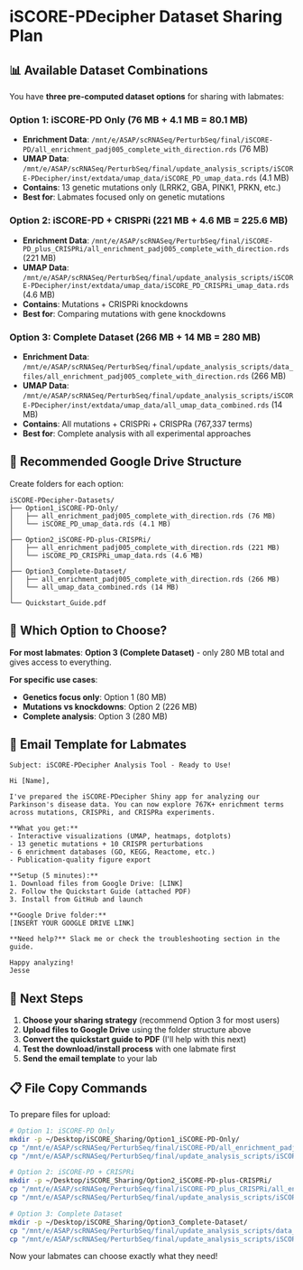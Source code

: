 # iSCORE-PDecipher Dataset Sharing Plan

## 📊 Available Dataset Combinations

You have **three pre-computed dataset options** for sharing with labmates:

### Option 1: iSCORE-PD Only (76 MB + 4.1 MB = 80.1 MB)
- **Enrichment Data**: `/mnt/e/ASAP/scRNASeq/PerturbSeq/final/iSCORE-PD/all_enrichment_padj005_complete_with_direction.rds` (76 MB)
- **UMAP Data**: `/mnt/e/ASAP/scRNASeq/PerturbSeq/final/update_analysis_scripts/iSCORE-PDecipher/inst/extdata/umap_data/iSCORE_PD_umap_data.rds` (4.1 MB)
- **Contains**: 13 genetic mutations only (LRRK2, GBA, PINK1, PRKN, etc.)
- **Best for**: Labmates focused only on genetic mutations

### Option 2: iSCORE-PD + CRISPRi (221 MB + 4.6 MB = 225.6 MB)
- **Enrichment Data**: `/mnt/e/ASAP/scRNASeq/PerturbSeq/final/iSCORE-PD_plus_CRISPRi/all_enrichment_padj005_complete_with_direction.rds` (221 MB)
- **UMAP Data**: `/mnt/e/ASAP/scRNASeq/PerturbSeq/final/update_analysis_scripts/iSCORE-PDecipher/inst/extdata/umap_data/iSCORE_PD_CRISPRi_umap_data.rds` (4.6 MB)
- **Contains**: Mutations + CRISPRi knockdowns
- **Best for**: Comparing mutations with gene knockdowns

### Option 3: Complete Dataset (266 MB + 14 MB = 280 MB)
- **Enrichment Data**: `/mnt/e/ASAP/scRNASeq/PerturbSeq/final/update_analysis_scripts/data_files/all_enrichment_padj005_complete_with_direction.rds` (266 MB)
- **UMAP Data**: `/mnt/e/ASAP/scRNASeq/PerturbSeq/final/update_analysis_scripts/iSCORE-PDecipher/inst/extdata/umap_data/all_umap_data_combined.rds` (14 MB)
- **Contains**: All mutations + CRISPRi + CRISPRa (767,337 terms)
- **Best for**: Complete analysis with all experimental approaches

## 📁 Recommended Google Drive Structure

Create folders for each option:

```
iSCORE-PDecipher-Datasets/
├── Option1_iSCORE-PD-Only/
│   ├── all_enrichment_padj005_complete_with_direction.rds (76 MB)
│   └── iSCORE_PD_umap_data.rds (4.1 MB)
│   
├── Option2_iSCORE-PD-plus-CRISPRi/
│   ├── all_enrichment_padj005_complete_with_direction.rds (221 MB)
│   └── iSCORE_PD_CRISPRi_umap_data.rds (4.6 MB)
│   
├── Option3_Complete-Dataset/
│   ├── all_enrichment_padj005_complete_with_direction.rds (266 MB)
│   └── all_umap_data_combined.rds (14 MB)
│   
└── Quickstart_Guide.pdf
```

## 🎯 Which Option to Choose?

**For most labmates**: **Option 3 (Complete Dataset)** - only 280 MB total and gives access to everything.

**For specific use cases**:
- **Genetics focus only**: Option 1 (80 MB)
- **Mutations vs knockdowns**: Option 2 (226 MB)
- **Complete analysis**: Option 3 (280 MB)

## 📧 Email Template for Labmates

```
Subject: iSCORE-PDecipher Analysis Tool - Ready to Use!

Hi [Name],

I've prepared the iSCORE-PDecipher Shiny app for analyzing our Parkinson's disease data. You can now explore 767K+ enrichment terms across mutations, CRISPRi, and CRISPRa experiments.

**What you get:**
- Interactive visualizations (UMAP, heatmaps, dotplots)
- 13 genetic mutations + 10 CRISPR perturbations
- 6 enrichment databases (GO, KEGG, Reactome, etc.)
- Publication-quality figure export

**Setup (5 minutes):**
1. Download files from Google Drive: [LINK]
2. Follow the Quickstart Guide (attached PDF)
3. Install from GitHub and launch

**Google Drive folder:**
[INSERT YOUR GOOGLE DRIVE LINK]

**Need help?** Slack me or check the troubleshooting section in the guide.

Happy analyzing!
Jesse
```

## 🚀 Next Steps

1. **Choose your sharing strategy** (recommend Option 3 for most users)
2. **Upload files to Google Drive** using the folder structure above
3. **Convert the quickstart guide to PDF** (I'll help with this next)
4. **Test the download/install process** with one labmate first
5. **Send the email template** to your lab

## 📋 File Copy Commands

To prepare files for upload:

```bash
# Option 1: iSCORE-PD Only
mkdir -p ~/Desktop/iSCORE_Sharing/Option1_iSCORE-PD-Only/
cp "/mnt/e/ASAP/scRNASeq/PerturbSeq/final/iSCORE-PD/all_enrichment_padj005_complete_with_direction.rds" ~/Desktop/iSCORE_Sharing/Option1_iSCORE-PD-Only/
cp "/mnt/e/ASAP/scRNASeq/PerturbSeq/final/update_analysis_scripts/iSCORE-PDecipher/inst/extdata/umap_data/iSCORE_PD_umap_data.rds" ~/Desktop/iSCORE_Sharing/Option1_iSCORE-PD-Only/

# Option 2: iSCORE-PD + CRISPRi  
mkdir -p ~/Desktop/iSCORE_Sharing/Option2_iSCORE-PD-plus-CRISPRi/
cp "/mnt/e/ASAP/scRNASeq/PerturbSeq/final/iSCORE-PD_plus_CRISPRi/all_enrichment_padj005_complete_with_direction.rds" ~/Desktop/iSCORE_Sharing/Option2_iSCORE-PD-plus-CRISPRi/
cp "/mnt/e/ASAP/scRNASeq/PerturbSeq/final/update_analysis_scripts/iSCORE-PDecipher/inst/extdata/umap_data/iSCORE_PD_CRISPRi_umap_data.rds" ~/Desktop/iSCORE_Sharing/Option2_iSCORE-PD-plus-CRISPRi/

# Option 3: Complete Dataset
mkdir -p ~/Desktop/iSCORE_Sharing/Option3_Complete-Dataset/
cp "/mnt/e/ASAP/scRNASeq/PerturbSeq/final/update_analysis_scripts/data_files/all_enrichment_padj005_complete_with_direction.rds" ~/Desktop/iSCORE_Sharing/Option3_Complete-Dataset/
cp "/mnt/e/ASAP/scRNASeq/PerturbSeq/final/update_analysis_scripts/iSCORE-PDecipher/inst/extdata/umap_data/all_umap_data_combined.rds" ~/Desktop/iSCORE_Sharing/Option3_Complete-Dataset/
```

Now your labmates can choose exactly what they need!